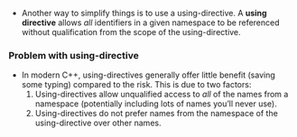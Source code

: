- Another way to simplify things is to use a using-directive. A **using directive** allows _all_ identifiers in a given namespace to be referenced without qualification from the scope of the using-directive.

### Problem with using-directive
- In modern C++, using-directives generally offer little benefit (saving some typing) compared to the risk. This is due to two factors:
	1. Using-directives allow unqualified access to _all_ of the names from a namespace (potentially including lots of names you’ll never use).
	2. Using-directives do not prefer names from the namespace of the using-directive over other names.